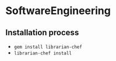 # SoftwareEngineering

## Installation process
* `gem install librarian-chef`
* `librarian-chef install`
